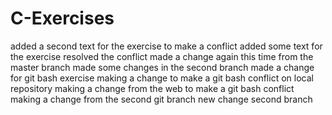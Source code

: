 # C-Exercises
added a second text for the exercise to make a conflict
added some text for the exercise
resolved the conflict
made a change again this time from the master branch
made some changes in the second branch
made a change for git bash exercise
making a change to make a git bash conflict on local repository
making a change from the web to make a git bash conflict
making a change from the second git branch
new change second branch
